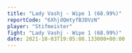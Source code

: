 ```yaml
---
title: "Lady Vashj - Wipe 1 (68.99%)"
reportCode: "6XhjdQmtyfBJDVzN"
player: "Stifmeister"
fight: "Lady Vashj - Wipe 1 (68.99%)"
date: 2021-10-03T19:05:08.133000+00:00
---
```

